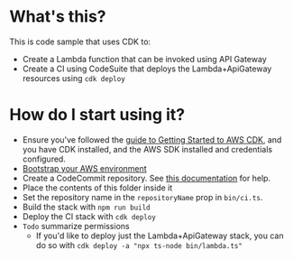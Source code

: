 # What's this?

This is code sample that uses CDK to:

-   Create a Lambda function that can be invoked using API Gateway
-   Create a CI using CodeSuite that deploys the Lambda+ApiGateway resources using `cdk deploy`

# How do I start using it?

-   Ensure you've followed the [guide to Getting Started to AWS CDK](https://docs.aws.amazon.com/cdk/latest/guide/getting_started.html), and you have CDK installed, and the AWS SDK installed and credentials configured.
-   [Bootstrap your AWS environment](https://docs.aws.amazon.com/cdk/latest/guide/serverless_example.html#serverless_example_deploy_and_test)
-   Create a CodeCommit repository. See [this documentation](https://docs.aws.amazon.com/codecommit/latest/userguide/how-to-create-repository.html) for help.
-   Place the contents of this folder inside it
-   Set the repository name in the `repositoryName` prop in `bin/ci.ts`.
-   Build the stack with `npm run build`
-   Deploy the CI stack with `cdk deploy`
-   `Todo` summarize permissions
    -   If you'd like to deploy just the Lambda+ApiGateway stack, you can do so with `cdk deploy -a "npx ts-node bin/lambda.ts"`
